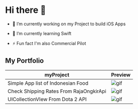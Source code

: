 # Hi there 👋



- 🔭 I’m currently working on my Project to build iOS Apps 

- 🌱 I’m currently learning Swift 

- ⚡ Fun fact I'm also Commercial Pilot

## My Portfolio


| myProject        | Preview           | 
| ------------- |---------------| 
| Simple App list of Indonesian Food      | ![gif](https://thumbs.gfycat.com/SnappyWealthyBaiji-size_restricted.gif) |
| Check Shipping Rates From RajaOngkirApi      |![gif](https://thumbs.gfycat.com/ImpoliteTallJaeger-size_restricted.gif)  |
| UICollectionVIew From Dota 2 API      | ![gif](https://thumbs.gfycat.com/FantasticParchedArgali-size_restricted.gif) |
